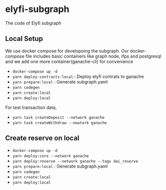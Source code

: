 # elyfi-subgraph

The code of Elyfi subgraph

## Local Setup

We use docker compose for developoing the subgraph.
Our docker-compose file includes basic containers like graph node, ifps and postgresql and we add one more container(ganache-cli) for convenience

- `docker-compose up -d`
- `yarn deploy-contracts:local` : Deploy elyfi contrats to ganache
- `yarn prepare:local` : Generate subgraph.yaml
- `yarn codegen`
- `yarn create:local`
- `yarn deploy:local`

For test transaction data,

- `yarn task createDeposit --network ganache`
- `yarn task createWithdraw --newtork ganache`


## Create reserve on local
- `docker-compose up -d`
- `yarn deploy:core --network ganache`
- `yarn deploy:reserve --network ganache --tags dai_reserve`
- `yarn prepare:local` : Generate subgraph.yaml
- `yarn codegen`
- `yarn create:local`
- `yarn deploy:local`